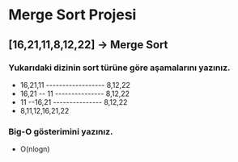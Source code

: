 # Merge Sort Projesi
## [16,21,11,8,12,22] -> Merge Sort
### Yukarıdaki dizinin sort türüne göre aşamalarını yazınız.

- 16,21,11 ------------------ 8,12,22
- 16,21 -- 11 --------------- 8,12,22
- 11 --16,21  --------------- 8,12,22
- 8,11,12,16,21,22

### Big-O gösterimini yazınız.
- O(nlogn)